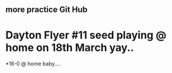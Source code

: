 ## more practice Git Hub
# Dayton Flyer #11 seed playing @ home on 18th March yay..
*16-0 @ home baby....